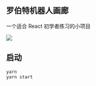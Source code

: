 ## 罗伯特机器人画廊
一个适合 React 初学者练习的小项目

![](https://s3.bmp.ovh/imgs/2022/07/14/31f509ec4dbac1e6.png)
## 启动
```
yarn 
yarn start
```
